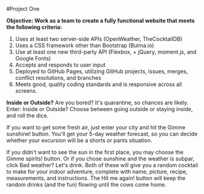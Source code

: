 #Project One

**Objective: Work as a team to create a fully functional website that meets the following criteria:**

1. Uses at least two server-side APIs (OpenWeather, TheCocktailDB)
2. Uses a CSS framework other than Bootstrap (Bulma.io)
3. Use at least one new third-party API (Flexbox, + jQuery, moment.js, and Google Fonts)
4. Accepts and responds to user input
5. Deployed to GitHub Pages, utilizing GitHub projects, issues, merges, conflict resolutions, and branches
6. Meets good, quality coding standards and is responsive across all screens.

**Inside or Outside?**
Are you bored? It's quarantine, so chances are likely. Enter: Inside or Outside? Choose between going outside or staying inside, and roll the dice.

If you want to get some fresh air, just enter your city and hit the Gimme sunshine! button. You'll get your 5-day weather forecast, so you can decide whether your excursion will be a shorts or pants situation.

If you didn't want to see the sun in the first place, you may choose the Gimme spirits! button. Or if you chose sunshine and the weather is subpar, click Bad weather? Let's drink. Both of these will give you a random cocktail to make for your indoor adventure, complete with name, picture, recipe, measurements, and instructions. The Hit me again! button will keep the random drinks (and the fun) flowing until the cows come home.
